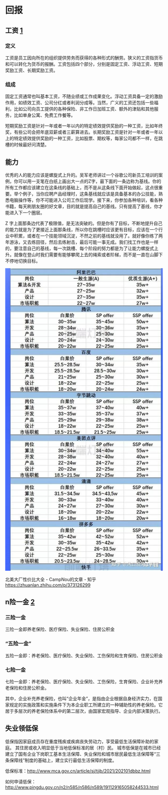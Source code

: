 # 回报

## 工资 [1]

### 定义

工资是员工因向所在的组织提供劳务而获得的各种形式的酬劳。狭义的工资指货币和可以转化为货币的报酬。工资包括四个部分，分别是固定工资、浮动工资、短期奖励工资、长期奖励工资。

### 组成

固定工资通常也叫基本工资，不随业绩或工作成果变化。浮动工资具备一定的激励作用，如绩效工资、公司分红或者利润分成等。当然，广义的工资还包括一些福利，比如公司向员工提供的各种保险、非工作日加班工资、额外的津贴和其他服务，比如单身公寓、免费工作餐等。

短期奖励工资是针对一年或者一年以内的特定绩效提供奖励的一种工资，比如年终奖，有些公司会把年底双薪或者三薪算进去。长期奖励工资是针对一年或者一年以上的特定绩效提供奖励的一种工资，比如股票、期权等，每家公司都不一样，在跳槽的时候最好问清楚。

## 能力

优秀的人的能力应该是螺旋式上升的。吴军老师讲过一个谷歌公司新员工培训的案例，你可以用一支笔在白纸上画出大一点的Z字，最下面的一条边称为基线。你的所有工作都应该建立在这条线的基础上，而不是从这条线下面开始做起，这点很重要。举个例子，当你应聘产品经理时，这条基线就应该是具备基本的办公技能，熟悉电脑操作等，你不可能进入公司工作后现学。接下来，你参加各种培训，看各种书籍，每天刷朋友圈的好文章，目的就是提高自己的基线。只有提高了基线，你才能进入下一个圈层。

Z 字上面那条边代表了极限值，是无法突破的。但是你有了目标，不断地提升自己的能力就是为了更接近上面那条线，所以你在跳槽时应该更有目标，应该在一个行业中积累，或者在一个技能领域沉淀，不然之前的基线就没用了。就好像你练了两年游泳，又去练田径，然后去练射击，最后可能一事无成。我们找工作也是一样的，要注意自己的基线，每一次跳槽、每个阶段的努力都是为了让能力螺旋式上升。就像在登山时我们需要有能够攀爬上去的绳索或者阶梯，而不是一直在山脚下不停地切换目标。

![各个厂各个职位工资对比[3]](../img/salary.png)

北美大厂性价比大全 - CampNou的文章 - 知乎
https://zhuanlan.zhihu.com/p/373126299

## n险一金 [2]

### 三险一金

三险一金即养老保险、医疗保险、失业保险、住房公积金

### “五险一金”

五险一金即：养老保险、医疗保险、失业保险、工伤保险和生育保险、住房公积金

### 七险一金

七险一金即：养老保险、医疗保险、失业保险、工伤保险，生育保险、企业补充养老保险和住房公积金。

其中，企业补充养老保险，也叫“企业年金”，是指由企业根据自身经济实力，在国家规定的实施政策和实施条件下为本企业职工所建立的一种辅助性的养老保险。它居于多层次的养老保险体系中的第二层次，由国家宏观指导、企业内部决策执行。

## 失业领低保

低保指因家庭成员存在重度残疾或疾病丧失劳动力，享受最低生活保障补助的家庭。 其住房或收入明显低于当地低保标准的居（村）民。 城市低保是在城市已经建立了国有企业下岗职工基本生活保障、失业保险和城市居民最低生活保障等“三条保障线”制度的基础上，建立实行最低生活保障的制度。

低保标准：http://www.mca.gov.cn/article/sj/tjjb/2021/202101dbbz.html

如何申请低保：http://www.pingdu.gov.cn/n2/n585/n586/n589/191129165058244533.html

[1]: https://weread.qq.com/web/reader/46532b707210fc4f465d044k65132ca01b6512bd43d90e3
[2]: https://www.sohu.com/a/139988647_421560
[3]: https://www.zhihu.com/question/409409134/answer/1837909271

